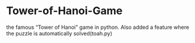# Tower-of-Hanoi-Game
the famous “Tower of Hanoi” game in python. Also added a feature where the puzzle is automatically solved(toah.py)
